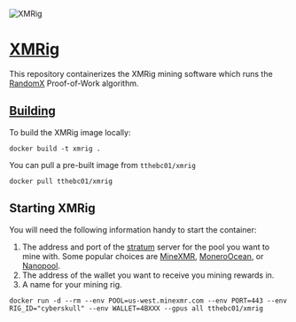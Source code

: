 ![XMRig](https://xmrig.com/assets/img/xmrig-logo.svg)

# [XMRig](https://xmrig.com/)

This repository containerizes the XMRig mining software which runs the [RandomX](https://www.getmonero.org/resources/moneropedia/randomx.html) Proof-of-Work algorithm. 

## [Building]()

To build the XMRig image locally:

```shell
docker build -t xmrig .
```

You can pull a pre-built image from `tthebc01/xmrig`

```shell
docker pull tthebc01/xmrig
```

## Starting XMRig

You will need the following information handy to start the container:

1. The address and port of the [stratum](https://en.bitcoinwiki.org/wiki/Stratum_mining_protocol) server for the pool you want to mine with. Some popular choices are [MineXMR](https://minexmr.com/miningguide), [MoneroOcean](https://moneroocean.stream/), or [Nanopool](https://nanopool.org/).
2. The address of the wallet you want to receive you mining rewards in.
3. A name for your mining rig. 

```shell
docker run -d --rm --env POOL=us-west.minexmr.com --env PORT=443 --env RIG_ID="cyberskull" --env WALLET=4BXXX --gpus all tthebc01/xmrig
```